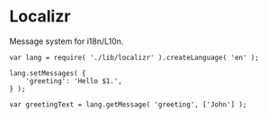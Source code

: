 # Localizr

Message system for i18n/L10n.

    var lang = require( './lib/localizr' ).createLanguage( 'en' );
    
    lang.setMessages( {
    	'greeting': 'Hello $1.',
    } );
    
    var greetingText = lang.getMessage( 'greeting', ['John'] );